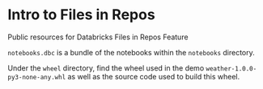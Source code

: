 # Intro to Files in Repos
Public resources for Databricks Files in Repos Feature

`notebooks.dbc` is a bundle of the notebooks within the `notebooks` directory.

Under the `wheel` directory, find the wheel used in the demo `weather-1.0.0-py3-none-any.whl` as well as the source code used to build this wheel.
